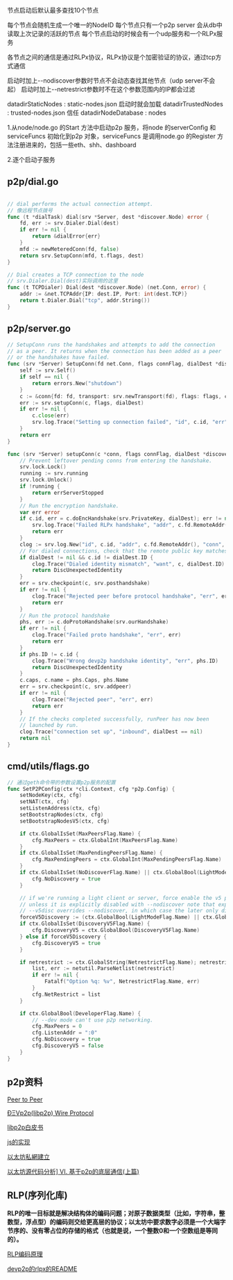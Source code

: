 



节点启动后默认最多查找10个节点


每个节点会随机生成一个唯一的NodeID
每个节点只有一个p2p server
会从db中读取上次记录的活跃的节点
每个节点启动的时候会有一个udp服务和一个RLPx服务

各节点之间的通信是通过RLPx协议，RLPx协议是个加密验证的协议，通过tcp方式通信



启动时加上--nodiscover参数时节点不会动态查找其他节点（udp server不会起）
启动时加上--netrestrict参数时不在这个参数范围内的IP都会过滤

datadirStaticNodes : static-nodes.json 启动时就会加载
datadirTrustedNodes : trusted-nodes.json 信任
datadirNodeDatabase : nodes





1.从node/node.go 的Start 方法中启动p2p 服务，将node 的serverConfig 和serviceFuncs 初始化到p2p 对象，serviceFuncs 是调用node.go 的Register 方法注册进来的，包括一些eth、shh、dashboard

2.逐个启动子服务




## p2p/dial.go
```go

// dial performs the actual connection attempt.
// 像远程节点拨号 
func (t *dialTask) dial(srv *Server, dest *discover.Node) error {
	fd, err := srv.Dialer.Dial(dest)
	if err != nil {
		return &dialError{err}
	}
	mfd := newMeteredConn(fd, false)
	return srv.SetupConn(mfd, t.flags, dest)
}

// Dial creates a TCP connection to the node
// srv.Dialer.Dial(dest)实际调用的这里
func (t TCPDialer) Dial(dest *discover.Node) (net.Conn, error) {
	addr := &net.TCPAddr{IP: dest.IP, Port: int(dest.TCP)}
	return t.Dialer.Dial("tcp", addr.String())
}
```

## p2p/server.go
```go
// SetupConn runs the handshakes and attempts to add the connection
// as a peer. It returns when the connection has been added as a peer
// or the handshakes have failed.
func (srv *Server) SetupConn(fd net.Conn, flags connFlag, dialDest *discover.Node) error {
	self := srv.Self()
	if self == nil {
		return errors.New("shutdown")
	}
	c := &conn{fd: fd, transport: srv.newTransport(fd), flags: flags, cont: make(chan error)}
	err := srv.setupConn(c, flags, dialDest)
	if err != nil {
		c.close(err)
		srv.log.Trace("Setting up connection failed", "id", c.id, "err", err)
	}
	return err
}

func (srv *Server) setupConn(c *conn, flags connFlag, dialDest *discover.Node) error {
	// Prevent leftover pending conns from entering the handshake.
	srv.lock.Lock()
	running := srv.running
	srv.lock.Unlock()
	if !running {
		return errServerStopped
	}
	// Run the encryption handshake.
	var err error
	if c.id, err = c.doEncHandshake(srv.PrivateKey, dialDest); err != nil {
		srv.log.Trace("Failed RLPx handshake", "addr", c.fd.RemoteAddr(), "conn", c.flags, "err", err)
		return err
	}
	clog := srv.log.New("id", c.id, "addr", c.fd.RemoteAddr(), "conn", c.flags)
	// For dialed connections, check that the remote public key matches.
	if dialDest != nil && c.id != dialDest.ID {
		clog.Trace("Dialed identity mismatch", "want", c, dialDest.ID)
		return DiscUnexpectedIdentity
	}
	err = srv.checkpoint(c, srv.posthandshake)
	if err != nil {
		clog.Trace("Rejected peer before protocol handshake", "err", err)
		return err
	}
	// Run the protocol handshake
	phs, err := c.doProtoHandshake(srv.ourHandshake)
	if err != nil {
		clog.Trace("Failed proto handshake", "err", err)
		return err
	}
	if phs.ID != c.id {
		clog.Trace("Wrong devp2p handshake identity", "err", phs.ID)
		return DiscUnexpectedIdentity
	}
	c.caps, c.name = phs.Caps, phs.Name
	err = srv.checkpoint(c, srv.addpeer)
	if err != nil {
		clog.Trace("Rejected peer", "err", err)
		return err
	}
	// If the checks completed successfully, runPeer has now been
	// launched by run.
	clog.Trace("connection set up", "inbound", dialDest == nil)
	return nil
}
```


## cmd/utils/flags.go

```go
// 通过geth命令带的参数设置p2p服务的配置
func SetP2PConfig(ctx *cli.Context, cfg *p2p.Config) {
	setNodeKey(ctx, cfg)
	setNAT(ctx, cfg)
	setListenAddress(ctx, cfg)
	setBootstrapNodes(ctx, cfg)
	setBootstrapNodesV5(ctx, cfg)

	if ctx.GlobalIsSet(MaxPeersFlag.Name) {
		cfg.MaxPeers = ctx.GlobalInt(MaxPeersFlag.Name)
	}
	if ctx.GlobalIsSet(MaxPendingPeersFlag.Name) {
		cfg.MaxPendingPeers = ctx.GlobalInt(MaxPendingPeersFlag.Name)
	}
	if ctx.GlobalIsSet(NoDiscoverFlag.Name) || ctx.GlobalBool(LightModeFlag.Name) {
		cfg.NoDiscovery = true
	}

	// if we're running a light client or server, force enable the v5 peer discovery
	// unless it is explicitly disabled with --nodiscover note that explicitly specifying
	// --v5disc overrides --nodiscover, in which case the later only disables v4 discovery
	forceV5Discovery := (ctx.GlobalBool(LightModeFlag.Name) || ctx.GlobalInt(LightServFlag.Name) > 0) && !ctx.GlobalBool(NoDiscoverFlag.Name)
	if ctx.GlobalIsSet(DiscoveryV5Flag.Name) {
		cfg.DiscoveryV5 = ctx.GlobalBool(DiscoveryV5Flag.Name)
	} else if forceV5Discovery {
		cfg.DiscoveryV5 = true
	}

	if netrestrict := ctx.GlobalString(NetrestrictFlag.Name); netrestrict != "" {
		list, err := netutil.ParseNetlist(netrestrict)
		if err != nil {
			Fatalf("Option %q: %v", NetrestrictFlag.Name, err)
		}
		cfg.NetRestrict = list
	}

	if ctx.GlobalBool(DeveloperFlag.Name) {
		// --dev mode can't use p2p networking.
		cfg.MaxPeers = 0
		cfg.ListenAddr = ":0"
		cfg.NoDiscovery = true
		cfg.DiscoveryV5 = false
	}
}
```



## p2p资料
[Peer to Peer](https://github.com/ethereum/go-ethereum/wiki/Peer-to-Peer)

[ÐΞVp2p(libp2p) Wire Protocol](https://github.com/ethereum/wiki/wiki/%C3%90%CE%9EVp2p-Wire-Protocol)

[libp2p白皮书](https://github.com/ethereum/wiki/wiki/libp2p-Whitepaper)

[js的实现](https://github.com/ethereumjs/ethereumjs-devp2p)

[以太坊私網建立](https://medium.com/taipei-ethereum-meetup/%E4%BB%A5%E5%A4%AA%E5%9D%8A%E7%A7%81%E7%B6%B2%E5%BB%BA%E7%AB%8B-%E4%B8%80-43f8677fc9f8)

[以太坊源代码分析\] VI. 基于p2p的底层通信\(上篇\)](http://blog.csdn.net/DDFFR/article/details/78773930)






## RLP(序列化库)

**RLP的唯一目标就是解决结构体的编码问题；对原子数据类型（比如，字符串，整数型，浮点型）的编码则交给更高层的协议；以太坊中要求数字必须是一个大端字节序的、没有零占位的存储的格式（也就是说，一个整数0和一个空数组是等同的）。**

[RLP编码原理](https://github.com/ethereum/wiki/wiki/%5B%E4%B8%AD%E6%96%87%5D-RLP)

[devp2p的rlpx的README](https://github.com/ethereum/devp2p/blob/master/rlpx.md)

